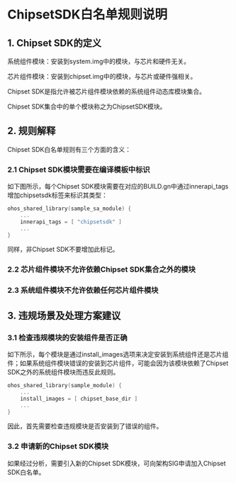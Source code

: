 # ChipsetSDK白名单规则说明



## 1. Chipset SDK的定义

系统组件模块：安装到system.img中的模块，与芯片和硬件无关。

芯片组件模块：安装到chipset.img中的模块，与芯片或硬件强相关。



Chipset SDK是指允许被芯片组件模块依赖的系统组件动态库模块集合。

Chipset SDK集合中的单个模块称之为ChipsetSDK模块。

## 2. 规则解释

Chipset SDK白名单规则有三个方面的含义：

### 2.1 Chipset SDK模块需要在编译模板中标识

如下图所示，每个Chipset SDK模块需要在对应的BUILD.gn中通过innerapi_tags增加chipsetsdk标签来标识其类型：

```go
ohos_shared_library(sample_sa_module) {
    ...
    innerapi_tags = [ "chipsetsdk" ]
    ...
}
```

同样，非Chipset SDK不要增加此标记。

### 2.2 芯片组件模块不允许依赖Chipset SDK集合之外的模块

### 2.3 系统组件模块不允许依赖任何芯片组件模块

## 3. 违规场景及处理方案建议

### 3.1 检查违规模块的安装组件是否正确

如下所示，每个模块是通过install_images选项来决定安装到系统组件还是芯片组件；如果系统组件模块错误的安装到芯片组件，可能会因为该模块依赖了Chipset SDK之外的系统组件模块而违反此规则。

```go
ohos_shared_library(sample_module) {
    ...
    install_images = [ chipset_base_dir ]
    ...
}
```

因此，首先需要检查违规模块是否安装到了错误的组件。

### 3.2 申请新的Chipset SDK模块

如果经过分析，需要引入新的Chipset SDK模块，可向架构SIG申请加入Chipset SDK白名单。
